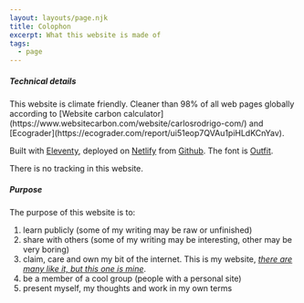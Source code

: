 ```yaml
---
layout: layouts/page.njk
title: Colophon
excerpt: What this website is made of
tags:
  - page
---
```


<h5>Technical details</h5>
This website is climate friendly. Cleaner than 98% of all web pages globally according to [Website carbon calculator](https://www.websitecarbon.com/website/carlosrodrigo-com/) and [Ecograder](https://ecograder.com/report/ui51eop7QVAu1piHLdKCnYav).

Built with [Eleventy](https://eleventy.com), deployed on [Netlify](https://netlify.com) from [Github](https://github.com). The font is [Outfit](https://fonts.google.com/specimen/Outfit). 

There is no tracking in this website.

<h5>Purpose</h5>

The purpose of this website is to:   
1. learn publicly (some of my writing may be raw or unfinished)
2. share with others (some of my writing may be interesting, other may be very boring)
3. claim, care and own my bit of the internet. This is my website, [*there are many like it, but this one is mine*](https://en.wikipedia.org/wiki/Rifleman%27s_Creed).
4. be a member of a cool group (people with a personal site)
5. present myself, my thoughts and work in my own terms
